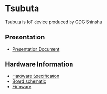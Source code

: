 # Tsubuta
Tsubuta is IoT device produced by GDG Shinshu

## Presentation
* [Presentation Document](./Document/Tsubuta_Presentation.pdf.pdf)

## Hardware Information  
* [Hardware Specification](./Hardware/BoardSpec.md)
* [Board schematic](./Hardware/Tsubuta_Schematic.pdf)
* [Firmware](./Hardware/Arduino/Tsubuta_AddOnBoard/Tsubuta_AddOnBoard.ino)
